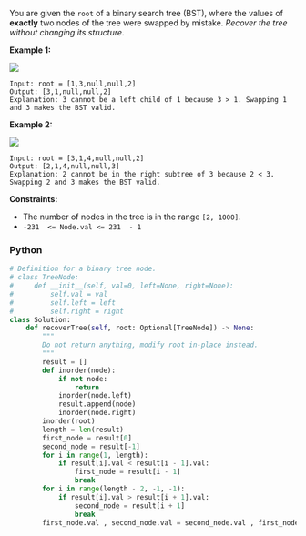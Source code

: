 You are given the  `root`  of a binary search tree (BST), where the values of  **exactly**  two nodes of the tree were swapped by mistake.  _Recover the tree without changing its structure_.

**Example 1:**

![](https://assets.leetcode.com/uploads/2020/10/28/recover1.jpg)
```
Input: root = [1,3,null,null,2]
Output: [3,1,null,null,2]
Explanation: 3 cannot be a left child of 1 because 3 > 1. Swapping 1 and 3 makes the BST valid.
```

**Example 2:**

![](https://assets.leetcode.com/uploads/2020/10/28/recover2.jpg)
```
Input: root = [3,1,4,null,null,2]
Output: [2,1,4,null,null,3]
Explanation: 2 cannot be in the right subtree of 3 because 2 < 3. Swapping 2 and 3 makes the BST valid.
```

**Constraints:**

-   The number of nodes in the tree is in the range  `[2, 1000]`.
-   `-231  <= Node.val <= 231  - 1`


### Python
```python
# Definition for a binary tree node.
# class TreeNode:
#     def __init__(self, val=0, left=None, right=None):
#         self.val = val
#         self.left = left
#         self.right = right
class Solution:
    def recoverTree(self, root: Optional[TreeNode]) -> None:
        """
        Do not return anything, modify root in-place instead.
        """
        result = []
        def inorder(node):
            if not node:
                return 
            inorder(node.left)
            result.append(node)
            inorder(node.right)
        inorder(root)
        length = len(result)
        first_node = result[0]
        second_node = result[-1]
        for i in range(1, length):
            if result[i].val < result[i - 1].val:
                first_node = result[i - 1]
                break
        for i in range(length - 2, -1, -1):
            if result[i].val > result[i + 1].val:
                second_node = result[i + 1]
                break
        first_node.val , second_node.val = second_node.val , first_node.val
```